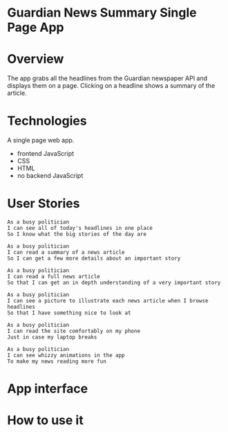 # Guardian News Summary Single Page App

# Overview

The app grabs all the headlines from the Guardian newspaper API and displays them on a page. Clicking on a headline shows a summary of the article.

# Technologies

A single page web app.
- frontend JavaScript
- CSS
- HTML
- no backend JavaScript

# User Stories

```
As a busy politician
I can see all of today's headlines in one place
So I know what the big stories of the day are
```
```
As a busy politician
I can read a summary of a news article
So I can get a few more details about an important story
```
```
As a busy politician
I can read a full news article
So that I can get an in depth understanding of a very important story
```
```
As a busy politician
I can see a picture to illustrate each news article when I browse headlines
So that I have something nice to look at
```
```
As a busy politician
I can read the site comfortably on my phone
Just in case my laptop breaks
```
```
As a busy politician
I can see whizzy animations in the app
To make my news reading more fun
```

# App interface


# How to use it
